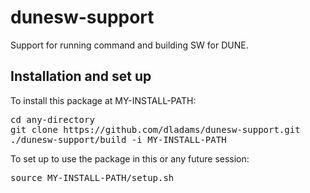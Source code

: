 # dunesw-support
Support for running command and building SW for DUNE.

## Installation and set up
To install this package at MY-INSTALL-PATH:
<pre>
cd any-directory
git clone https://github.com/dladams/dunesw-support.git
./dunesw-support/build -i MY-INSTALL-PATH
</pre>

To set up to use the package in this or any future session:
<pre>
source MY-INSTALL-PATH/setup.sh
</pre>
